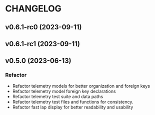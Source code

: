 # CHANGELOG

## v0.6.1-rc0 (2023-09-11)

## v0.6.1-rc1 (2023-09-11)

## v0.5.0 (2023-06-13)

### Refactor

- Refactor telemetry models for better organization and foreign keys
- Refactor telemetry model foreign key declarations
- Refactor telemetry test suite and data paths
- Refactor telemetry test files and functions for consistency.
- Refactor fast lap display for better readability and usability
